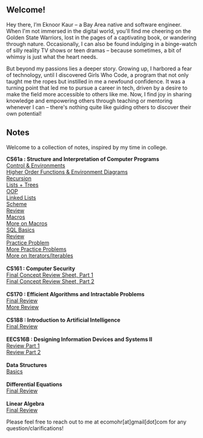 ## Welcome!

Hey there, I’m Eknoor Kaur – a Bay Area native and software engineer. When I'm not immersed in the digital world, you'll find me cheering on the Golden State Warriors, lost in the pages of a captivating book, or wandering through nature. Occasionally, I can also be found indulging in a binge-watch of silly reality TV shows or teen dramas – because sometimes, a bit of whimsy is just what the heart needs. 

But beyond my passions lies a deeper story. Growing up, I harbored a fear of technology, until I discovered Girls Who Code, a program that not only taught me the ropes but instilled in me a newfound confidence. It was a turning point that led me to pursue a career in tech, driven by a desire to make the field more accessible to others like me. Now, I find joy in sharing knowledge and empowering others through teaching or mentoring whenever I can – there's nothing quite like guiding others to discover their own potential!

## Notes 

Welcome to a collection of notes, inspired by my time in college. 

**CS61a : Structure and Interpretation of Computer Programs** \
[Control & Environments](first.pdf) \
[Higher Order Functions & Environment Diagrams](second.pdf) \
[Recursion](third.pdf) \
[Lists + Trees](fourth.pdf) \
[OOP](fifth.pdf) \
[Linked Lists](sixth.pdf) \
[Scheme](seventh.pdf) \
[Review](eighth.pdf) \
[Macros](ninth.pdf) \
[More on Macros](tenth.pdf) \
[SQL Basics](sql.pdf) \
[Review](eleventh.pdf) \
[Practice Problem](another_problem.pdf) \
[More Practice Problems](practice_problems.pdf) \
[More on Iterators/Iterables](iterator_iterable_review.pdf) \
\
**CS161 : Computer Security** \
[Final Concept Review Sheet, Part 1](161_final_review_pt1.pdf) \
[Final Concept Review Sheet, Part 2](161_final_review_pt2.pdf) \
\
**CS170 : Efficient Algorithms and Intractable Problems** \
[Final Review](https://github.com/ecomohr/ecomohr.github.io/files/14968061/170.pdf) \
[More Review](https://github.com/ecomohr/ecomohr.github.io/files/14968076/Final.Review.pdf) \
\
**CS188 : Introduction to Artificial Intelligence** \
[Final Review](https://github.com/ecomohr/ecomohr.github.io/files/14968064/188.pdf) \
\
**EECS16B : Designing Information Devices and Systems II** \
[Review Part 1](https://github.com/ecomohr/ecomohr.github.io/files/14968078/Review.Sections.MT.1.pdf) \
[Review Part 2](https://github.com/ecomohr/ecomohr.github.io/files/14968079/review.sections.final.pdf) \
\
**Data Structures** \
[Basics](https://github.com/ecomohr/ecomohr.github.io/files/14968067/data.structures.pdf)\
\
**Differential Equations** \
[Final Review](https://github.com/ecomohr/ecomohr.github.io/files/14968071/differential_eqs.pdf) \
\
**Linear Algebra** \
[Final Review](https://github.com/ecomohr/ecomohr.github.io/files/14968073/linear.algebra.pdf)


Please feel free to reach out to me at ecomohr[at]gmail[dot]com for any question/clarifications!
